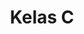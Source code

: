 ---
date:  ""
draft: false
title: "Kelas C"
cases:
    - lead:
      desc:
      prev:
        file:
        link:
        audio:
        video:
        image:
    - lead:
      desc:
      prev:
        file:
        link:
        audio:
        video:
        image:
    - lead:
      desc:
      prev:
        file:
        link:
        audio:
        video:
        image:
    - lead:
      desc:
      prev:
        file:
        link:
        audio:
        video:
        image:
submit:
    name: ""
    link: ""
    regs: ""
opened:
    year: 2025
    days: 1
    month: 7
    hours: 20
    minute: 15
closed:
    year: 2025
    days: 1
    month: 7
    hours: 20
    minute: 15 
metadata:
    index: false
    thumb: "cover.jpg"
    author: ["Gibran Zizzami"]
description: "Latihan untuk pendalaman pembelajaran array 1."
---